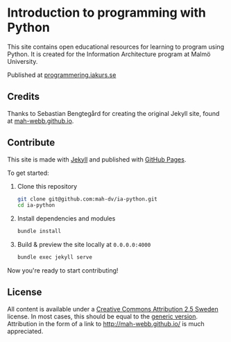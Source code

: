 # Introduction to programming with Python

This site contains open educational resources for learning to program using Python. It is created for the Information Architecture program at Malmö University.

Published at [programmering.iakurs.se](http://programmering.iakurs.se/)


## Credits

Thanks to Sebastian Bengtegård for creating the original Jekyll site, found at [mah-webb.github.io](http://mah-webb.github.io).


## Contribute

This site is made with [Jekyll](http://jekyllrb.com) and published with [GitHub Pages](https://pages.github.com/).

To get started:

1. Clone this repository

    ```bash
    git clone git@github.com:mah-dv/ia-python.git
    cd ia-python
    ```

2. Install dependencies and modules

    ```bash
    bundle install
    ```

3. Build & preview the site locally at `0.0.0.0:4000`

    ```bash
    bundle exec jekyll serve
    ```

Now you're ready to start contributing!


## License

All content is available under a [Creative Commons Attribution 2.5 Sweden](http://creativecommons.org/licenses/by/2.5/se/) license. In most cases, this should be equal to the [generic version](http://creativecommons.org/licenses/by/2.5/). Attribution in the form of a link to <http://mah-webb.github.io/> is much appreciated.
